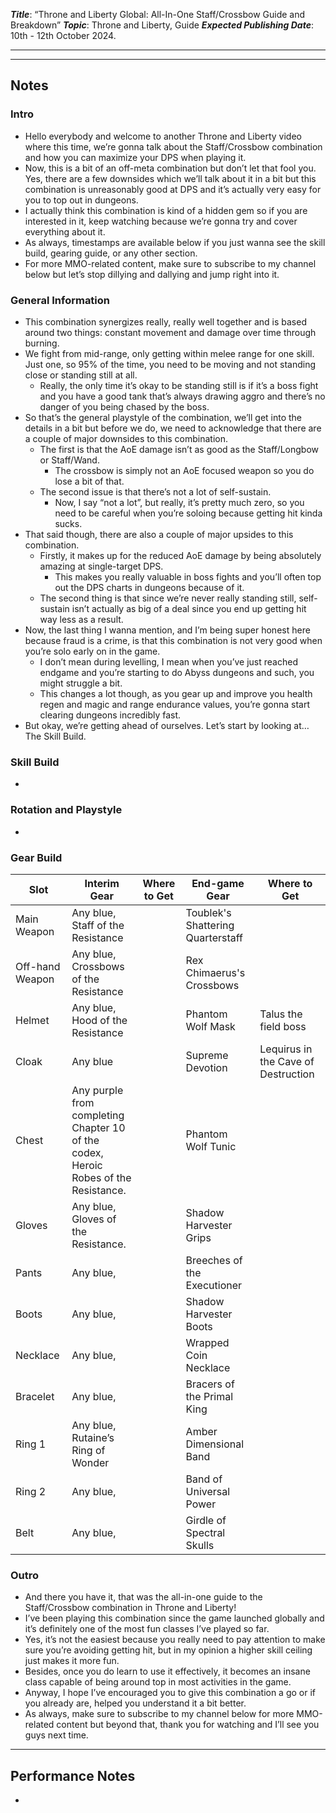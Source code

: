 ***Title***: “Throne and Liberty Global: All-In-One Staff/Crossbow Guide and Breakdown”
***Topic***: Throne and Liberty, Guide
***Expected Publishing Date***: 10th - 12th October 2024.

----



-----
## Notes

### Intro
- Hello everybody and welcome to another Throne and Liberty video where this time, we’re gonna talk about the Staff/Crossbow combination and how you can maximize your DPS when playing it.
- Now, this is a bit of an off-meta combination but don’t let that fool you. Yes, there are a few downsides which we’ll talk about it in a bit but this combination is unreasonably good at DPS and it’s actually very easy for you to top out in dungeons.
- I actually think this combination is kind of a hidden gem so if you are interested in it, keep watching because we’re gonna try and cover everything about it.
- As always, timestamps are available below if you just wanna see the skill build, gearing guide, or any other section.
- For more MMO-related content, make sure to subscribe to my channel below but let’s stop dillying and dallying and jump right into it.

### General Information
- This combination synergizes really, really well together and is based around two things: constant movement and damage over time through burning.
- We fight from mid-range, only getting within melee range for one skill. Just one, so 95% of the time, you need to be moving and not standing close or standing still at all.
	- Really, the only time it’s okay to be standing still is if it’s a boss fight and you have a good tank that’s always drawing aggro and there’s no danger of you being chased by the boss.
- So that’s the general playstyle of the combination, we’ll get into the details in a bit but before we do, we need to acknowledge that there are a couple of major downsides to this combination.
	- The first is that the AoE damage isn’t as good as the Staff/Longbow or Staff/Wand.
		- The crossbow is simply not an AoE focused weapon so you do lose a bit of that.
	- The second issue is that there’s not a lot of self-sustain.
		- Now, I say “not a lot”, but really, it’s pretty much zero, so you need to be careful when you’re soloing because getting hit kinda sucks. 
- That said though, there are also a couple of major upsides to this combination.
	- Firstly, it makes up for the reduced AoE damage by being absolutely amazing at single-target DPS.
		- This makes you really valuable in boss fights and you’ll often top out the DPS charts in dungeons because of it.
	- The second thing is that since we’re never really standing still, self-sustain isn’t actually as big of a deal since you end up getting hit way less as a result. 
- Now, the last thing I wanna mention, and I’m being super honest here because fraud is a crime, is that this combination is not very good when you’re solo early on in the game. 
	- I don’t mean during levelling, I mean when you’ve just reached endgame and you’re starting to do Abyss dungeons and such, you might struggle a bit.
	- This changes a lot though, as you gear up and improve you health regen and magic and range endurance values, you’re gonna start clearing dungeons incredibly fast.
- But okay, we’re getting ahead of ourselves. Let’s start by looking at… The Skill Build.

### Skill Build
- 

### Rotation and Playstyle
- 

### Gear Build

| Slot            | Interim Gear                                                                               | Where to Get | End-game Gear                     | Where to Get                        |
| --------------- | ------------------------------------------------------------------------------------------ | ------------ | --------------------------------- | ----------------------------------- |
| Main Weapon     | Any blue, Staff of the Resistance                                                          |              | Toublek's Shattering Quarterstaff |                                     |
| Off-hand Weapon | Any blue, Crossbows of the <br>Resistance                                                  |              | Rex Chimaerus's Crossbows         |                                     |
| Helmet          | Any blue, Hood of the Resistance                                                           |              | Phantom Wolf Mask                 | Talus the field boss                |
| Cloak           | Any blue                                                                                   |              | Supreme Devotion                  | Lequirus in the Cave of Destruction |
| Chest           | Any purple from completing <br>Chapter 10 of the codex, Heroic<br>Robes of the Resistance. |              | Phantom Wolf Tunic                |                                     |
| Gloves          | Any blue, Gloves of the Resistance.                                                        |              | Shadow Harvester Grips            |                                     |
| Pants           | Any blue,                                                                                  |              | Breeches of the Executioner       |                                     |
| Boots           | Any blue,                                                                                  |              | Shadow Harvester Boots            |                                     |
| Necklace        | Any blue,                                                                                  |              | Wrapped Coin Necklace             |                                     |
| Bracelet        | Any blue,                                                                                  |              | Bracers of the Primal King        |                                     |
| Ring 1          | Any blue, Rutaine’s Ring of Wonder                                                         |              | Amber Dimensional Band            |                                     |
| Ring 2          | Any blue,                                                                                  |              | Band of Universal Power           |                                     |
| Belt            | Any blue,                                                                                  |              | Girdle of Spectral Skulls         |                                     |

### Outro
- And there you have it, that was the all-in-one guide to the Staff/Crossbow combination in Throne and Liberty!
- I’ve been playing this combination since the game launched globally and it’s definitely one of the most fun classes I’ve played so far.
- Yes, it’s not the easiest because you really need to pay attention to make sure you’re avoiding getting hit, but in my opinion a higher skill ceiling just makes it more fun.
- Besides, once you do learn to use it effectively, it becomes an insane class capable of being around top in most activities in the game.
- Anyway, I hope I’ve encouraged you to give this combination a go or if you already are, helped you understand it a bit better. 
- As always, make sure to subscribe to my channel below for more MMO-related content but beyond that, thank you for watching and I’ll see you guys next time.


---
## Performance Notes
- 